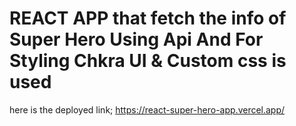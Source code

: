 # REACT APP that fetch the info of Super Hero Using Api And For Styling Chkra UI & Custom css is used 
here is the deployed link;
https://react-super-hero-app.vercel.app/
